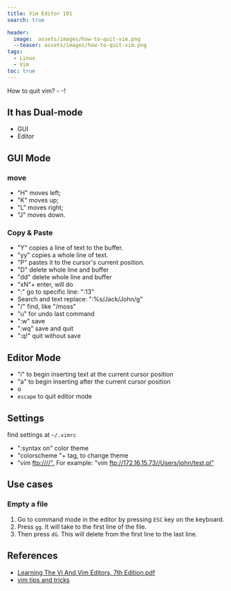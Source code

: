 ```yaml
---
title: Vim Editor 101
search: true

header:
  image:  assets/images/how-to-quit-vim.png
  --teaser: assets/images/how-to-quit-vim.png
tags: 
  - Linux
  - Vim
toc: true
---
```


How to quit vim? - -!

## It has Dual-mode

- GUI
- Editor

## GUI Mode

### move

- "H" moves left;
- "K" moves up;
- "L" moves right;
- "J" moves down.

### Copy & Paste

- "Y" copies a line of text to the buffer.
- "yy" copies a whole line of text.
- "P" pastes it to the cursor's current position.
- "D" delete whole line and buffer
- "dd" delete whole line and buffer
- "xN"+ enter, will do
- ":" go to specific line: ":13"
- Search and text replace: ":%s/Jack/John/g"
- "/" find, like "/moss"
- "u" for undo last command
- ":w" save
- ":wq" save and quit
- ":q!" quit without save

## Editor Mode

- "i" to begin inserting text at the current cursor position
- "a" to begin inserting after the current cursor position
- o
- `escape` to quit editor mode

## Settings

find settings at `~/.vimrc`

- ":syntax on" color theme
- "colorscheme "+ tag, to change theme
- "vim <ftp:////".> For example: "vim <ftp://172.16.15.73//Users/john/test.pl">

## Use cases

### Empty a file

1. Go to command mode in the editor by pressing `ESC` key on the keyboard.
2. Press `gg`. It will take to the first line of the file.
3. Then press `dG`. This will delete from the first line to the last line.

## References

- [Learning The Vi And Vim Editors, 7th Edition.pdf](https://www.amazon.com/Learning-Vim-Editors-Processing-Maximum/dp/059652983X)
- [vim tips and tricks](https://www.cs.oberlin.edu/~kuperman/help/vim/searching.html)
